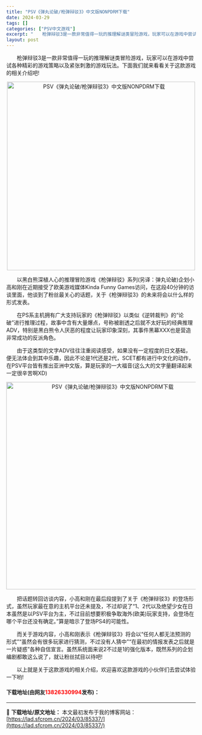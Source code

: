 ```yaml
---
title: "PSV《弹丸论破/枪弹辩驳3》中文版NONPDRM下载"
date: 2024-03-29
tags: []
categories: ["PSV中文游戏"]
excerpt: "　　枪弹辩驳3是一款非常值得一玩的推理解谜类冒险游戏，玩家可以在游戏中尝试各种精彩的游戏策略以及紧张刺激的游戏玩法。下面我们就来看看关于这款游戏的相关介绍吧! 　　以黑白熊深植人心的推理冒险游戏《枪弹辩驳》系列(另译：弹丸论破)企划小高和刚在近期接受了欧美游戏媒体Kinda Funny Games访&hellip;"
layout: post
---
```


 <p>　　枪弹辩驳3是一款非常值得一玩的推理解谜类冒险游戏，玩家可以在游戏中尝试各种精彩的游戏策略以及紧张刺激的游戏玩法。下面我们就来看看关于这款游戏的相关介绍吧!</p> <p align="center"><img align="" border="0" src="https://lad.sfcrom.cn/wp-content/uploads/2024/03/20240329_660665cea7069.webp" width="500" alt="PSV《弹丸论破/枪弹辩驳3》中文版NONPDRM下载" /></p> <p>　　以黑白熊深植人心的推理冒险游戏《枪弹辩驳》系列(另译：弹丸论破)企划小高和刚在近期接受了欧美游戏媒体Kinda Funny Games访问，在这段40分钟的访谈里面，他谈到了粉丝最关心的话题，关于《枪弹辩驳3》的未来将会以什么样的形式发表。</p> <p>　　在PS系主机拥有广大支持玩家的《枪弹辩驳》以类似《逆转裁判》的&ldquo;论破&rdquo;进行推理过程，故事中含有大量爆点，号称被剧透之后就不太好玩的经典推理ADV，特别是黑白熊令人厌恶的程度让玩家印象深刻，其事件黑幕XXX也是营造非常成功的反派角色。</p> <p>　　由于这类型的文字ADV往往注重阅读感受，如果没有一定程度的日文基础，便无法体会到其中乐趣，因此不论是1代还是2代，SCET都有进行中文化的动作，在PSV平台皆有推出亚洲中文版，算是玩家的一大福音(这么大的文字量翻译起来一定很辛苦啊XD)</p> <p align="center"><img align="" border="0" src="https://lad.sfcrom.cn/wp-content/uploads/2024/03/20240329_660665cfa6fdd.webp" width="550" alt="PSV《弹丸论破/枪弹辩驳3》中文版NONPDRM下载" /></p> <p>　　把话题转回访谈内容，小高和刚在最后段提到了关于《枪弹辩驳3》的登场形式，虽然玩家最在意的主机平台还未提及，不过却说了&ldquo;1、2代以及绝望少女在日本虽然是以PSV平台为主，不过目前想要积极争取海外(欧美)玩家支持，会登场在哪个平台还没有确定。&rdquo;算是暗示了登场PS4的可能性。</p> <p>　　而关于游戏内容，小高和刚表示《枪弹辩驳3》将会以&ldquo;任何人都无法预测的形式&rdquo;&ldquo;虽然会有很多玩家进行猜测，不过没有人猜中&rdquo;&ldquo;在最初的情报发表之后就是一片疑惑&rdquo;各种自信宣言。虽然系统面来说2不过是1的强化版本，既然系列的企划编剧都敢这么说了，就让粉丝拭目以待吧!</p> <p>　　以上就是关于这款游戏的相关介绍，欢迎喜欢这款游戏的小伙伴们去尝试体验一下哟!</p> <p><h4>下载地址(由网友<font color="red">13826330994</font>发布)：</h4></p> 

---
📖 **下载地址/原文地址：** 本文最初发布于我的博客网站：[https://lad.sfcrom.cn/2024/03/85337/](https://lad.sfcrom.cn/2024/03/85337/)
